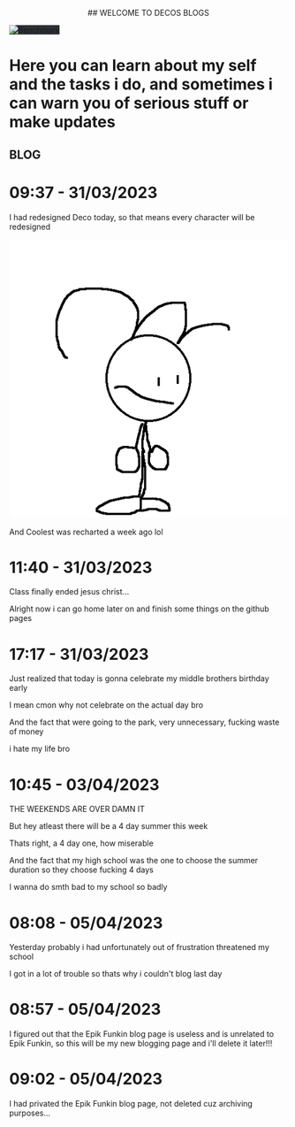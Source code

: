 

<p align="center">
  ## WELCOME TO DECOS BLOGS
</p>

  <img src="https://user-images.githubusercontent.com/95529667/230091922-34ff2431-d361-470b-863f-5232ddc1b31d.jpg" alt="Benchmark" width="600" style="background-color:#2e3136">


# Here you can learn about my self and the tasks i do, and sometimes i can warn you of serious stuff or make updates

## BLOG

# 09:37 - 31/03/2023

I had redesigned Deco today, so that means every character will be redesigned

![New Piskel (36)](https://github.com/deco1212/Decos-Blogs/blob/main/images/New%20Piskel%20(36).gif)

And Coolest was recharted a week ago lol

# 11:40 - 31/03/2023

Class finally ended jesus christ...

Alright now i can go home later on and finish some things on the github pages

# 17:17 - 31/03/2023

Just realized that today is gonna celebrate my middle brothers birthday early

I mean cmon why not celebrate on the actual day bro

And the fact that were going to the park, very unnecessary, fucking waste of money

i hate my life bro

# 10:45 - 03/04/2023

THE WEEKENDS ARE OVER DAMN IT

But hey atleast there will be a 4 day summer this week

Thats right, a 4 day one, how miserable

And the fact that my high school was the one to choose the summer duration so they choose fucking 4 days

I wanna do smth bad to my school so badly

# 08:08 - 05/04/2023

Yesterday probably i had unfortunately out of frustration threatened my school

I got in a lot of trouble so thats why i couldn't blog last day

# 08:57 - 05/04/2023

I figured out that the Epik Funkin blog page is useless and is unrelated to Epik Funkin, so this
will be my new blogging page and i'll delete it later!!!

# 09:02 - 05/04/2023

I had privated the Epik Funkin blog page, not deleted cuz archiving purposes...

